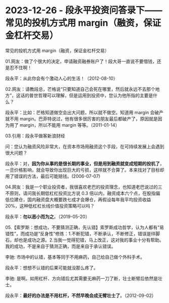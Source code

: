# 2023-12-26 - 段永平投资问答录下——常见的投机方式用 margin（融资，保证金杠杆交易）

常见的投机方式用 margin（融资，保证金杠杆交易）

01.网友：做了个很大的决定，申请融资融券账户了！段大哥一直说不要借钱，还是忍不住啊！

段永平：从此你会有个激动人心的生活！（2012-08-10）

02.网友：请教段总，芒格说“只要知道自己会死在哪里，然后就永远不去那个地方”，这话的普世哲理可以理解，但是运用到投资中，您认为他所指的主要是什么？

段永平：比如：芒格知道做空会出大问题，所以就不做空。知道用 margin 会破产就不用 margin。巴菲特说过，他有很多很厉害的朋友最后都破产了，原因就是因为用了 margin，所以不能用 margin 等等。（2011-01-14）

03.引用：段永平做客新浪财经

问：您认为融资风险非常大，在资本市场用融资这个手段，在可持续发展上会遇到很大问题？

段永平：对，**因为你从事的是很长期的事业，但是用到融资就变成短期的投机了**，一旦价格影响，就会导致你出现巨大的亏损，这样就不合算了。本来找对了目标却用了错误的方法，最后可能赔钱。(2006-07-07)

04.网友：我是一个职业投资者，我很喜欢老巴的投资理念，也知道老巴说过的三不原则，请问我长期低杠杠投资比方说 0.3 倍以内，融资成本六个点，在股指偏低位建仓，国内融资盘大概要跌七成才会爆仓，再假设每年我平均投资收益 20%，这种低杠杠长线价值投资策略可以吗？

段永平：**勿以恶小而为之**。（2019-05-20）

05.【索罗斯：想成功，不要猜测正确，先认错】索罗斯成功哲学，认为人都有“易错性”，而成功是“反身性”修炼：1.不断犯错，不断承认，不断修正，错误是绊脚石，却也是成功之源。2.当我一觉得犯错，马上改正，这对我的事业十分有帮助。我的成功，不是来自于猜测正确，而是来自于承认错误。

李驰: 市场中的认错，基本等同于不用麻药，自己给自己做个外科手术。

段永平：想想不认错的后果可能就没那么疼了。

李驰: 是啊。如用杠杆、方向错后尤其需要无麻药一刀了断，壮士断臂后依然是壮士。

段永平：**最好的办法是不用杠杆，不然早晚会成无臂壮士了**。（2012-09-02）